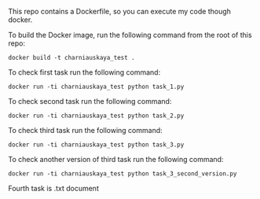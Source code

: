 This repo contains a Dockerfile, so you can execute my code though docker.

To build the Docker image, run the following command from the root of this repo:
```shell
docker build -t charniauskaya_test .
```

To check first task run the following command: 
```shell
docker run -ti charniauskaya_test python task_1.py
```

To check second task run the following command: 
```shell
docker run -ti charniauskaya_test python task_2.py
```

To check third task run the following command: 
```shell
docker run -ti charniauskaya_test python task_3.py
```

To check another version of third task run the following command: 
```shell
docker run -ti charniauskaya_test python task_3_second_version.py
```

Fourth task is .txt document
